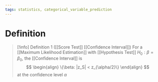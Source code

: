 ```yaml
---
tags: statistics, categorical_variable_prediction
---
```


# Definition

> [!info] Definition 1 ([[Score Test]] [[Confidence Interval]])
> For a [[Maximum Likelihood Estimation]] with [[Hypothesis Test]] $H_0: \beta = \beta_0$, the [[Confidence Interval]] is
> $$
> \begin{align}
> \{\beta: |z_S| < z_{\alpha/2}\}
> \end{align}
> $$
> at the confidence level $\alpha$

